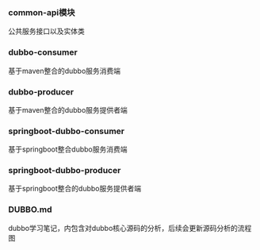 


### common-api模块
公共服务接口以及实体类


### dubbo-consumer
基于maven整合的dubbo服务消费端


### dubbo-producer
基于maven整合的dubbo服务提供者端


### springboot-dubbo-consumer
基于springboot整合dubbo服务消费端


### springboot-dubbo-producer
基于springboot整合的dubbo服务提供者端


### DUBBO.md
dubbo学习笔记，内包含对dubbo核心源码的分析，后续会更新源码分析的流程图

